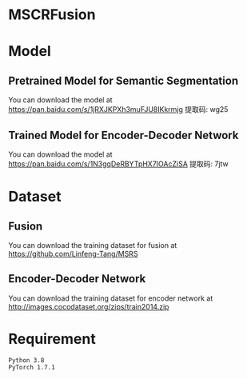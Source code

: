 # MSCRFusion
# Model
## Pretrained Model for Semantic Segmentation
You can download the model at https://pan.baidu.com/s/1jRXJKPXh3muFJU8IKkrmjg 提取码: wg25
## Trained Model for Encoder-Decoder Network
You can download the model at https://pan.baidu.com/s/1N3gqDeRBYTpHX7IOAcZiSA 提取码: 7jtw
# Dataset
## Fusion
You can download the training dataset for fusion at https://github.com/Linfeng-Tang/MSRS
## Encoder-Decoder Network
You can download the training dataset for encoder network at http://images.cocodataset.org/zips/train2014.zip
# Requirement
    Python 3.8
    PyTorch 1.7.1
